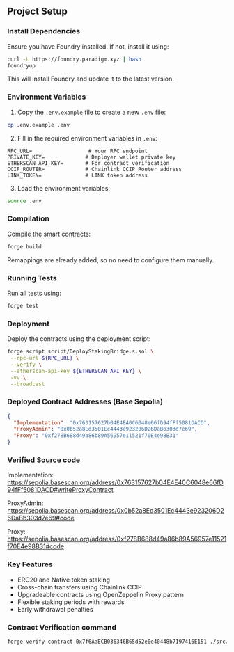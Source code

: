 ## Project Setup

### Install Dependencies

Ensure you have Foundry installed. If not, install it using:

```sh
curl -L https://foundry.paradigm.xyz | bash
foundryup
```

This will install Foundry and update it to the latest version.

### Environment Variables

1. Copy the `.env.example` file to create a new `.env` file:

```sh
cp .env.example .env
```

2. Fill in the required environment variables in `.env`:

```
RPC_URL=                  # Your RPC endpoint
PRIVATE_KEY=             # Deployer wallet private key
ETHERSCAN_API_KEY=       # For contract verification
CCIP_ROUTER=             # Chainlink CCIP Router address
LINK_TOKEN=              # LINK token address
```

3. Load the environment variables:

```sh
source .env
```

### Compilation

Compile the smart contracts:

```sh
forge build
```

Remappings are already added, so no need to configure them manually.

### Running Tests

Run all tests using:

```sh
forge test
```

### Deployment

Deploy the contracts using the deployment script:

```sh
forge script script/DeployStakingBridge.s.sol \
 --rpc-url ${RPC_URL} \
 --verify \
 --etherscan-api-key ${ETHERSCAN_API_KEY} \
 -vv \
 --broadcast
```

### Deployed Contract Addresses (Base Sepolia)

```json
{
  "Implementation": "0x763157627b04E4E40C6048e66fD94fFf5081DACD",
  "ProxyAdmin": "0x0b52a8Ed3501Ec4443e923206D26DaBb303d7e69",
  "Proxy": "0xf278B688d49a86b89A56957e11521f70E4e98B31"
}
```

### Verified Source code

Implementation: https://sepolia.basescan.org/address/0x763157627b04E4E40C6048e66fD94fFf5081DACD#writeProxyContract

ProxyAdmin: https://sepolia.basescan.org/address/0x0b52a8Ed3501Ec4443e923206D26DaBb303d7e69#code

Proxy: https://sepolia.basescan.org/address/0xf278B688d49a86b89A56957e11521f70E4e98B31#code

### Key Features

- ERC20 and Native token staking
- Cross-chain transfers using Chainlink CCIP
- Upgradeable contracts using OpenZeppelin Proxy pattern
- Flexible staking periods with rewards
- Early withdrawal penalties

### Contract Verification command

```sh
forge verify-contract 0x7f6AaECB036346B65d52e0e40448b7197416E151 ./src/StakingBridge.sol:StakingBridge --compiler-version 0.8.26 --chain 84532 --etherscan-api-key ${ETHERSCAN_API_KEY} --rpc-url ${RPC_URL}
```
